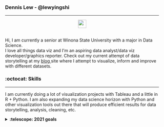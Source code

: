 ### Dennis Lew - @lewyingshi
***

<p align="center">
<img src="https://user-images.githubusercontent.com/5679180/79618120-0daffb80-80be-11ea-819e-d2b0fa904d07.gif" width="27px">
<br><br>
</p>

<p align="left"> 
  Hi, I am currently a senior at Winona State University with a major in Data Science.
  <br> I love all things data viz and I'm an aspiring data analyst/data viz developer/graphics reporter.
  Check out my current attempt of data storytelling at my <a href = "https://lewyingshi.github.io/blog/"> blog </a> site where I attempt to visualize, inform and improve with different datasets.
</p>

### :octocat: Skills
***
I am currently doing a lot of visualization projects with Tableau and a little in R + Python. I am also expanding my data science horizon with Python and other visualization tools out there that will produce efficient results for data storytelling, analysis, cleaning, etc. 

<details>
  <summary><b>:telescope: 2021 goals</b></summary>
  * Improve vizualization/analytical skills in Tableau
  * Learn data science in Python<br>
  * Learn to visualize data with Python packages<br>
</details>
